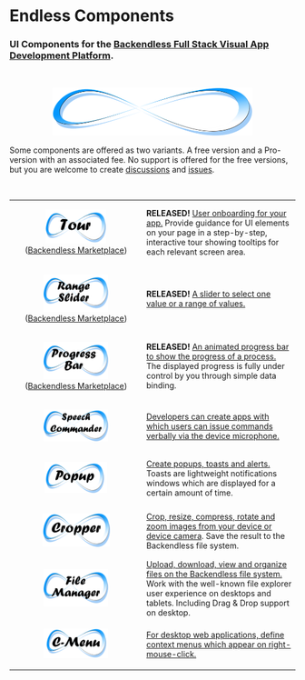 # Endless Components


### UI Components for the [Backendless Full Stack Visual App Development Platform](https://backendless.com).

<br>

<p align="center">
  <img src="./assets/endlessLogo.png" width="70%"/>
</p>

Some components are offered as two variants. A free version and a Pro-version with an associated fee. No support is offered for the free versions, but you are welcome to create [discussions](https://github.com/klako-web/Endless-Components/discussions) and [issues](https://github.com/klako-web/Endless-Components/issues). 

<br>

| | |
| --- | --- |
| <p align="center"> [ <img src="./EndlessTour/assets/iconTour.png" width="48%"/> ](./EndlessTour/README.md) <br> ([Backendless Marketplace](https://eu-develop.backendless.com/app/Inventory/marketplace/User%20Interface/UI%20Components)) | **RELEASED!** [User onboarding for your app.](./EndlessTour/README.md) Provide guidance for UI elements on your page in a step-by-step, interactive tour showing tooltips for each relevant screen area.  |
| <p align="center"> [ <img src="./EndlessRangeSlider/assets/Icon.png" width="52%"/> ](./EndlessRangeSlider/README.md) <br> ([Backendless Marketplace](https://eu-develop.backendless.com/app/Inventory/marketplace/User%20Interface/UI%20Components/1A4468CB-E5A5-4194-810D-5ECF493C9546))| **RELEASED!** [A slider to select one value or a range of values.](./EndlessRangeSlider/README.md)  |
| <p align="center"> [ <img src="./EndlessProgressBar/assets/IconProgressBar.png" width="52%"/> ](./EndlessProgressBar/README.md) <br> ([Backendless Marketplace](https://eu-develop.backendless.com/app/Inventory/marketplace/User%20Interface/UI%20Components/CAA759B6-920B-4FB8-AF48-03A4F261B6C2)) | **RELEASED!** [An animated progress bar to show the progress of a process.](./EndlessProgressBar/README.md) The displayed progress is fully under control by you through simple data binding. |
| <p align="center"> [ <img src="./EndlessSpeechCommander/assets/icon.png" width="52%"/> ](./EndlessSpeechCommander/README.md) | [Developers can create apps with which users can issue commands verbally via the device microphone.](./EndlessSpeechCommander/README.md)  |
| <p align="center"> [ <img src="./EndlessPopup/assets/IconPopup.png" width="50%"/> ](./EndlessPopup/README.md) | [Create popups, toasts and alerts.](./EndlessPopup/README.md) Toasts are lightweight notifications windows which are displayed for a certain amount of time. |
| <p align="center"> [ <img src="./EndlessCropper/assets/Icon.png" width="54%"/> ](./EndlessCropper/README.md) | [Crop, resize, compress, rotate and zoom images from your device or device camera](./EndlessCropper/README.md). Save the result to the Backendless file system.  |
| <p align="center"> [ <img src="./EndlessFileManager/assets/IconFilemanager.png" width="52%"/> ](./EndlessFileManager/README.md) | [Upload, download, view and organize files on the Backendless file system.](./EndlessFileManager/README.md) Work with the well-known file explorer user experience on desktops and tablets. Including Drag & Drop support on desktop. |
| <p align="center"> [ <img src="./EndlessContextMenu/assets/C-Menu.png" width="52%"/> ](./EndlessContextMenu/README.md) | [For desktop web applications, define context menus which appear on right-mouse-click.](./EndlessContextMenu/README.md) |

